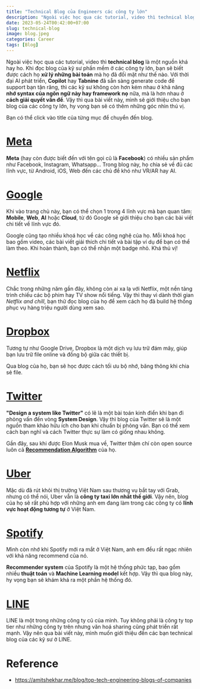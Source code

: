 ```yaml
---
title: "Technical Blog của Engineers các công ty lớn"
description: "Ngoài việc học qua các tutorial, video thì technical blog là một nguồn khá hay ho. Khi đọc blog của kỹ sư phần mềm ở các công ty lớn, bạn sẽ biết được cách họ xử lý những bài toán mà họ đã đối mặt như thế nào."
date: 2023-05-24T00:42:00+07:00
slug: technical-blog
image: blog.jpeg
categories: Career
tags: [Blog]
---
```


Ngoài việc học qua các tutorial, video thì **technical blog** là một nguồn khá hay ho. Khi đọc blog của kỹ sư phần mềm ở các công ty lớn, bạn sẽ biết được cách họ **xử lý những bài toán** mà họ đã đối mặt như thế nào. Với thời đại AI phát triển, **Copilot** hay **Tabnine** đã sẵn sàng generate code để support bạn tận răng, thì các kỹ sư không còn hơn kém nhau ở khả năng **nhớ syntax của ngôn ngữ này hay framework nọ** nữa, mà là hơn nhau ở **cách giải quyết vấn đề**. Vậy thì qua bài viết này, mình sẽ giới thiệu cho bạn blog của các công ty lớn, hy vọng bạn sẽ có thêm những góc nhìn thú vị.

Bạn có thể click vào title của từng mục để chuyển đến blog.
# [Meta](https://engineering.fb.com)
**Meta** (hay còn được biết đến với tên gọi cũ là **Facebook**) có nhiều sản phẩm như Facebook, Instagram, Whatsapp... Trong blog này, họ chia sẻ về đủ các lĩnh vực, từ Android, iOS, Web đến các chủ đề khó như VR/AR hay AI.

# [Google](https://developers.google.com)
Khi vào trang chủ này, bạn có thể chọn 1 trong 4 lĩnh vực mà bạn quan tâm: **Mobile**, **Web**, **AI** hoặc **Cloud**, từ đó Google sẽ giới thiệu cho bạn các bài viết chi tiết về lĩnh vực đó.

Google cũng tạo nhiều khoá học về các công nghệ của họ. Mỗi khoá học bao gồm video, các bài viết giải thích chi tiết và bài tập ví dụ để bạn có thể làm theo. Khi hoàn thành, bạn có thể nhận một badge nhỏ. Khá thú vị!

# [Netflix](https://netflixtechblog.com)
Chắc trong những năm gần đây, không còn ai xa lạ với Netflix, một nền tảng trình chiếu các bộ phim hay TV show nổi tiếng. Vậy thì thay vì dành thời gian *Netflix and chill*, bạn thử đọc blog của họ để xem cách họ đã build hệ thống phục vụ hàng triệu người dùng xem sao.

# [Dropbox](https://dropbox.tech)
Tương tự như Google Drive, Dropbox là một dịch vụ lưu trữ đám mây, giúp bạn lưu trữ file online và đồng bộ giữa các thiết bị.

Qua blog của họ, bạn sẽ học được cách tối ưu bộ nhớ, băng thông khi chia sẻ file.

# [Twitter](https://blog.twitter.com/engineering/en_us)
**"Design a system like Twitter"** có lẽ là một bài toán kinh điển khi bạn đi phỏng vấn đến vòng **System Design**. Vậy thì blog của Twitter sẽ là một nguồn tham khảo hữu ích cho bạn khi chuẩn bị phỏng vấn. Bạn có thể xem cách bạn nghĩ và cách Twitter thực sự làm có giống nhau không.

Gần đây, sau khi được Elon Musk mua về, Twitter thậm chí còn open source luôn cả [**Recommendation Algorithm**](https://github.com/twitter/the-algorithm) của họ.

# [Uber](https://www.uber.com/en-IN/blog/engineering)
Mặc dù đã rút khỏi thị trường Việt Nam sau thương vụ bắt tay với Grab, nhưng có thể nói, Uber vẫn là **công ty taxi lớn nhất thế giới**. Vậy nên, blog của họ sẽ rất phù hợp với những anh em đang làm trong các công ty có **lĩnh vực hoạt động tương tự** ở Việt Nam.

# [Spotify](https://engineering.atspotify.com)
Mình còn nhớ khi Spotify mới ra mắt ở Việt Nam, anh em đều rất ngạc nhiên với khả năng recommend của nó.

**Recommender system** của Spotify là một hệ thống phức tạp, bao gồm nhiều **thuật toán** và **Machine Learning model** kết hợp. Vậy thì qua blog này, hy vọng bạn sẽ khám khá ra một phần hệ thống đó.

# [LINE](https://engineering.linecorp.com/en/blog)
LINE là một trong những công ty cũ của mình. Tuy không phải là công ty top tier như những công ty trên nhưng văn hoá sharing cũng phát triển rất mạnh. Vậy nên qua bài viết này, mình muốn giới thiệu đến các bạn technical blog của các kỹ sư ở LINE.

# Reference
* https://amitshekhar.me/blog/top-tech-engineering-blogs-of-companies
